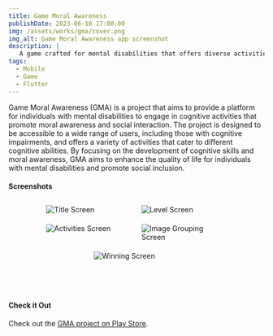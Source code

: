 ```yaml
---
title: Game Moral Awareness
publishDate: 2023-06-10 17:00:00
img: /assets/works/gma/cover.png
img_alt: Game Moral Awareness app screenshot
description: |
   A game crafted for mental disabilities that offers diverse activities—jigsaw puzzles, image sequencing, grouping, yes/no questions, and video reactions. Prioritizing accessibility and cognitive growth.
tags:
  - Mobile
  - Game
  - Flutter
---
```


Game Moral Awareness (GMA) is a project that aims to provide a platform for individuals with mental disabilities to engage in cognitive activities that promote moral awareness and social interaction. The project is designed to be accessible to a wide range of users, including those with cognitive impairments, and offers a variety of activities that cater to different cognitive abilities. By focusing on the development of cognitive skills and moral awareness, GMA aims to enhance the quality of life for individuals with mental disabilities and promote social inclusion.

#### Screenshots

<div style="display: flex; flex-wrap: wrap; justify-content: center;">
    <div style="flex: 0 0 33.33%; max-width: 33.33%; padding: 10px;">
        <img src="https://play-lh.googleusercontent.com/VjhF723-vNtEccbNgLNONqJ3ZLn3r_hRvE1Kiu9KcrTcHM7m01iNIcCrotB6hhnmvQ=w1052-h592-rw" alt="Title Screen" style="max-width: 100%;">
    </div>
    <div style="flex: 0 0 33.33%; max-width: 33.33%; padding: 10px;">
        <img src="https://play-lh.googleusercontent.com/WSJ6KNW1mLsauQ0Hg-snSvKUV5QNR-1Q9DMSrvJmsai0A9SB0B6sIZ1-T5f0quQ0oI0=w1052-h592-rw" alt="Level Screen" style="max-width: 100%;">
    </div>
    <div style="flex: 0 0 33.33%; max-width: 33.33%; padding: 10px;">
        <img src="https://play-lh.googleusercontent.com/YOqrqRbAix0g7FUc3LLKRfpM4IgBQTwnvgkijWu8Ry152SZHrh7l--OKWhCu8MLCUg=w1052-h592-rw" alt="Activities Screen" style="max-width: 100%;">
    </div>
    <div style="flex: 0 0 33.33%; max-width: 33.33%; padding: 10px;">
        <img src="https://play-lh.googleusercontent.com/GT1uz4eWgLve_452iAt-dpvHwYcofTWLdBjDZf9KDNQ0fmK2OmxRC8zQeh5ERm0vKrg=w1052-h592-rw" alt="Image Grouping Screen" style="max-width: 100%;">
    </div>
    <div style="flex: 0 0 33.33%; max-width: 33.33%; padding: 10px;">
        <img src="https://play-lh.googleusercontent.com/ihcbxdbV1DMJ9UzrCDp5NQN9BhyQiE1799FvGgM-6eQhpegFSJ_hscQPFHXwvULfZw=w1052-h592-rw" alt="Winning Screen" style="max-width: 100%;">
    </div>
</div>

<br/>
<br/>
<br/>

#### Check it Out

Check out the [GMA project on Play Store](https://play.google.com/store/apps/details?id=com.beemata.game_moral_awareness).